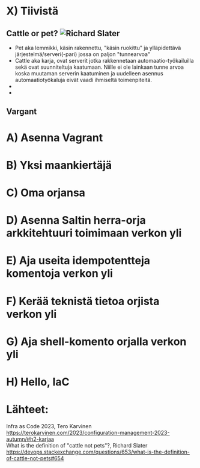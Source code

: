 # X) Tiivistä  

## Cattle or pet? ![Richard Slater](https://devops.stackexchange.com/questions/653/what-is-the-definition-of-cattle-not-pets#654)  

- Pet aka lemmikki, käsin rakennettu, "käsin ruokittu" ja ylläpidettävä järjestelmä/serveri(-pari) jossa on paljon "tunnearvoa"
- Cattle aka karja, ovat serverit jotka rakkennetaan automaatio-työkailuilla sekä ovat suunniteltuja kaatumaan. Niille ei ole lainkaan tunne arvoa koska
  muutaman serverin kaatuminen ja uudelleen asennus automaatiotyökaluja eivät vaadi ihmiseltä toimenpiteitä.
- 
- 

## Vargant  



# A) Asenna Vagrant  


# B) Yksi maankiertäjä  


# C) Oma orjansa  


# D) Asenna Saltin herra-orja arkkitehtuuri toimimaan verkon yli  


# E) Aja useita idempotentteja komentoja verkon yli  


# F) Kerää teknistä tietoa orjista verkon yli  


# G) Aja shell-komento orjalla verkon yli  


# H) Hello, IaC  



# Lähteet:
Infra as Code 2023, Tero Karvinen https://terokarvinen.com/2023/configuration-management-2023-autumn/#h2-karjaa  
What is the definition of "cattle not pets"?, Richard Slater https://devops.stackexchange.com/questions/653/what-is-the-definition-of-cattle-not-pets#654
